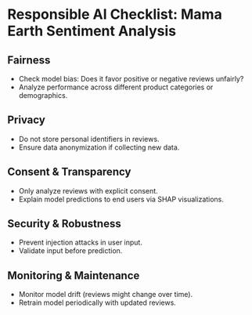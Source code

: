 # Responsible AI Checklist: Mama Earth Sentiment Analysis

## Fairness
- Check model bias: Does it favor positive or negative reviews unfairly?
- Analyze performance across different product categories or demographics.

## Privacy
- Do not store personal identifiers in reviews.
- Ensure data anonymization if collecting new data.

## Consent & Transparency
- Only analyze reviews with explicit consent.
- Explain model predictions to end users via SHAP visualizations.

## Security & Robustness
- Prevent injection attacks in user input.
- Validate input before prediction.

## Monitoring & Maintenance
- Monitor model drift (reviews might change over time).
- Retrain model periodically with updated reviews.
